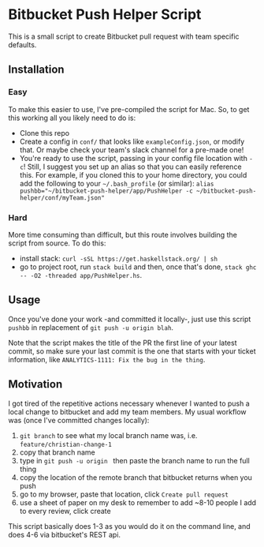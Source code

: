 # Bitbucket Push Helper Script

This is a small script to create Bitbucket pull request with team specific defaults.

## Installation

### Easy
To make this easier to use, I've pre-compiled the script for Mac. So, to get this working all you likely need to do is:
- Clone this repo
- Create a config in `conf/` that looks like `exampleConfig.json`, or modify that. Or maybe check your team's slack 
channel for a pre-made one!
- You're ready to use the script, passing in your config file location with `-c`! Still, I suggest you set up an alias 
so that you can easily reference this. For example, if you cloned this to your home directory, you could add the following
to your `~/.bash_profile` (or similar):
`alias pushbb="~/bitbucket-push-helper/app/PushHelper -c ~/bitbucket-push-helper/conf/myTeam.json"`

### Hard 
More time consuming than difficult, but this route involves building the script from source. To do this:
- install stack: `curl -sSL https://get.haskellstack.org/ | sh`
- go to project root, run `stack build` and then, once that's done, `stack ghc -- -O2 -threaded app/PushHelper.hs`.

## Usage
Once you've done your work -and committed it locally-, just use this script `pushbb` in replacement of 
`git push -u origin blah`.  

Note that the script makes the title of the PR the first line of your latest commit, so make sure your last commit is
the one that starts with your ticket information, like `ANALYTICS-1111: Fix the bug in the thing`. 

## Motivation
I got tired of the repetitive actions necessary whenever I wanted to push a local change to bitbucket and add my team
members. My usual workflow was (once I've committed changes locally): 
1. `git branch` to see what my local branch name was, i.e. `feature/christian-change-1`
2. copy that branch name
3. type in `git push -u origin ` then paste the branch name to run the full thing
4. copy the location of the remote branch that bitbucket returns when you push
5. go to my browser, paste that location, click `Create pull request`
6. use a sheet of paper on my desk to remember to add ~8-10 people I add to every review, click create

This script basically does 1-3 as you would do it on the command line, and does 4-6 via bitbucket's REST api. 